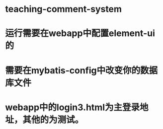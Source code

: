 # teaching-comment-system

# 运行需要在webapp中配置element-ui的
# 需要在mybatis-config中改变你的数据库文件

# webapp中的login3.html为主登录地址，其他的为测试。
